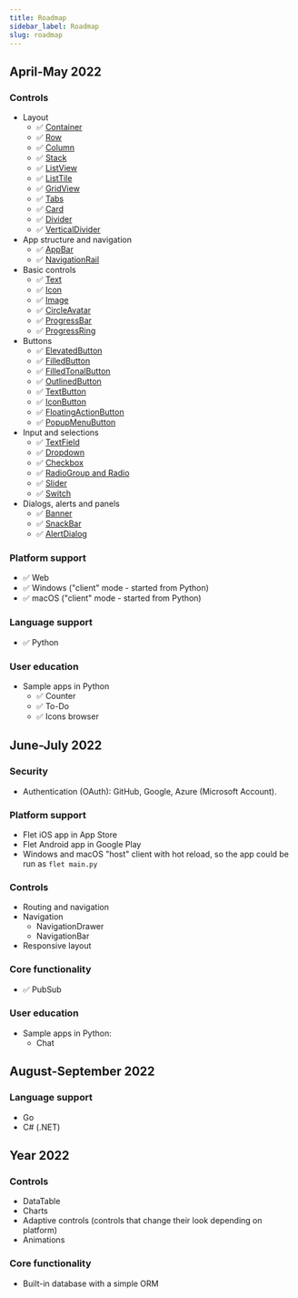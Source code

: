 ```yaml
---
title: Roadmap
sidebar_label: Roadmap
slug: roadmap
---
```


## April-May 2022

### Controls

* Layout
    * :white_check_mark: [Container](/docs/controls/container)
    * :white_check_mark: [Row](/docs/controls/row)
    * :white_check_mark: [Column](/docs/controls/column)
    * :white_check_mark: [Stack](/docs/controls/stack)
    * :white_check_mark: [ListView](/docs/controls/listview)
    * :white_check_mark: [ListTile](/docs/controls/listtile)
    * :white_check_mark: [GridView](/docs/controls/gridview)
    * :white_check_mark: [Tabs](/docs/controls/tabs)
    * :white_check_mark: [Card](/docs/controls/card)
    * :white_check_mark: [Divider](/docs/controls/divider)
    * :white_check_mark: [VerticalDivider](/docs/controls/verticaldivider)
* App structure and navigation
    * :white_check_mark: [AppBar](/docs/controls/appbar)
    * :white_check_mark: [NavigationRail](/docs/controls/navigationrail)
* Basic controls
    * :white_check_mark: [Text](/docs/controls/text)
    * :white_check_mark: [Icon](/docs/controls/icon)
    * :white_check_mark: [Image](/docs/controls/image)
    * :white_check_mark: [CircleAvatar](/docs/controls/circleavatar)
    * :white_check_mark: [ProgressBar](/docs/controls/progressbar)
    * :white_check_mark: [ProgressRing](/docs/controls/progressring)
* Buttons
    * :white_check_mark: [ElevatedButton](/docs/controls/elevatedbutton)
    * :white_check_mark: [FilledButton](/docs/controls/filledbutton)
    * :white_check_mark: [FilledTonalButton](/docs/controls/filledtonalbutton)
    * :white_check_mark: [OutlinedButton](/docs/controls/outlinedbutton)
    * :white_check_mark: [TextButton](/docs/controls/textbutton)
    * :white_check_mark: [IconButton](/docs/controls/iconbutton)
    * :white_check_mark: [FloatingActionButton](/docs/controls/floatingactionbutton)
    * :white_check_mark: [PopupMenuButton](/docs/controls/popupmenubutton)
* Input and selections
    * :white_check_mark: [TextField](/docs/controls/textfield)
    * :white_check_mark: [Dropdown](/docs/controls/dropdown)
    * :white_check_mark: [Checkbox](/docs/controls/checkbox)
    * :white_check_mark: [RadioGroup and Radio](/docs/controls/radio)
    * :white_check_mark: [Slider](/docs/controls/slider)
    * :white_check_mark: [Switch](/docs/controls/switch)
* Dialogs, alerts and panels
    * :white_check_mark: [Banner](/docs/controls/banner)
    * :white_check_mark: [SnackBar](/docs/controls/snackbar)
    * :white_check_mark: [AlertDialog](/docs/controls/alertdialog)

### Platform support

* :white_check_mark: Web
* :white_check_mark: Windows ("client" mode - started from Python)
* :white_check_mark: macOS ("client" mode - started from Python)

### Language support

* :white_check_mark: Python

### User education

* Sample apps in Python
  * :white_check_mark: Counter
  * :white_check_mark: To-Do
  * :white_check_mark: Icons browser


## June-July 2022

### Security

* Authentication (OAuth): GitHub, Google, Azure (Microsoft Account).

### Platform support

* Flet iOS app in App Store
* Flet Android app in Google Play
* Windows and macOS "host" client with hot reload, so the app could be run as `flet main.py`

### Controls

* Routing and navigation
* Navigation
    * NavigationDrawer
    * NavigationBar
* Responsive layout

### Core functionality

* :white_check_mark: PubSub

### User education

* Sample apps in Python:
    * Chat

## August-September 2022

### Language support

* Go
* C# (.NET)

## Year 2022

### Controls

* DataTable
* Charts
* Adaptive controls (controls that change their look depending on platform)
* Animations

### Core functionality

* Built-in database with a simple ORM